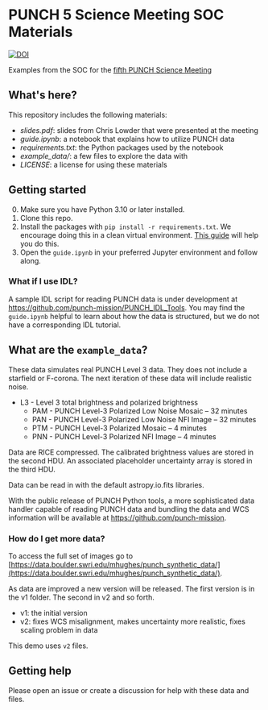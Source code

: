 # PUNCH 5 Science Meeting SOC Materials

[![DOI](https://zenodo.org/badge/797922406.svg)](https://zenodo.org/doi/10.5281/zenodo.11507132)

Examples from the SOC for the [fifth PUNCH Science Meeting](https://punch.space.swri.edu/punch5meeting.php)

## What's here?

This repository includes the following materials:

- *slides.pdf*: slides from Chris Lowder that were presented at the meeting
- *guide.ipynb*: a notebook that explains how to utilize PUNCH data
- *requirements.txt*: the Python packages used by the notebook
- *example_data/*: a few files to explore the data with
- *LICENSE*: a license for using these materials

## Getting started

0. Make sure you have Python 3.10 or later installed.
1. Clone this repo.
2. Install the packages with `pip install -r requirements.txt`. We encourage doing this in a clean virtual environment. [This guide](https://packaging.python.org/en/latest/guides/installing-using-pip-and-virtual-environments/) will help you do this.
3. Open the `guide.ipynb` in your preferred Jupyter environment and follow along.

### What if I use IDL?

A sample IDL script for reading PUNCH data is under development at https://github.com/punch-mission/PUNCH_IDL_Tools. You may find the `guide.ipynb` helpful to learn about how the data is structured, but we do not have a corresponding IDL tutorial.

## What are the `example_data`?

These data simulates real PUNCH Level 3 data.
They does not include a starfield or F-corona.
The next iteration of these data will include realistic noise.

- L3 - Level 3 total brightness and polarized brightness
    - PAM - PUNCH Level-3 Polarized Low Noise Mosaic – 32 minutes
    - PAN - PUNCH Level-3 Polarized Low Noise NFI Image – 32 minutes
    - PTM - PUNCH Level-3 Polarized Mosaic – 4 minutes
    - PNN - PUNCH Level-3 Polarized NFI Image – 4 minutes

Data are RICE compressed. The calibrated brightness values are stored in the second HDU. An associated placeholder uncertainty array is stored in the third HDU.

Data can be read in with the default astropy.io.fits libraries.

With the public release of PUNCH Python tools, a more sophisticated data handler capable of reading PUNCH data and bundling the data and WCS information will be available at https://github.com/punch-mission.

### How do I get more data?

To access the full set of images go to [https://data.boulder.swri.edu/mhughes/punch_synthetic_data/](https://data.boulder.swri.edu/mhughes/punch_synthetic_data/).

As data are improved a new version will be released. The first version is in the v1 folder. The second in v2 and so forth.

- v1: the initial version
- v2: fixes WCS misalignment, makes uncertainty more realistic, fixes scaling problem in data

This demo uses `v2` files.

## Getting help

Please open an issue or create a discussion for help with these data and files.
